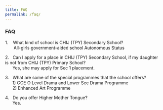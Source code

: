 ```yaml
---
title: FAQ
permalink: /faq/
---
```

### **FAQ**

1.    What kind of school is CHIJ (TPY) Secondary School?  
       All-girls government-aided school Autonomous Status  
  
2.   Can I apply for a place in CHIJ (TPY) Secondary School, if my daughter is not from CHIJ (TPY) Primary School?  
      Yes, she may apply for Sec 1 placement.  
  
3.   What are some of the special programmes that the school offers?  
      1) GCE O Level Drama and Lower Sec Drama Programme  
      2) Enhanced Art Programme  
  
4.   Do you offer Higher Mother Tongue?  
      Yes.